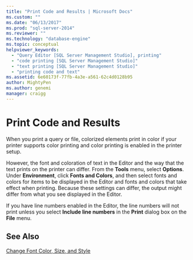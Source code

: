 ```yaml
---
title: "Print Code and Results | Microsoft Docs"
ms.custom: ""
ms.date: "06/13/2017"
ms.prod: "sql-server-2014"
ms.reviewer: ""
ms.technology: "database-engine"
ms.topic: conceptual
helpviewer_keywords: 
  - "Query Editor [SQL Server Management Studio], printing"
  - "code printing [SQL Server Management Studio]"
  - "text printing [SQL Server Management Studio]"
  - "printing code and text"
ms.assetid: 6e60173f-77fb-4a3e-a561-62c4d0128b95
author: MightyPen
ms.author: genemi
manager: craigg
---
```

# Print Code and Results
  When you print a query or file, colorized elements print in color if your printer supports color printing and color printing is enabled in the printer setup.  
  
 However, the font and coloration of text in the Editor and the way that the text prints on the printer can differ. From the **Tools** menu, select **Options**. Under **Environment**, click **Fonts and Colors**, and then select fonts and colors for items to be displayed in the Editor and fonts and colors that take effect when printing. Because these settings can differ, the output might differ from what you see displayed in the Editor.  
  
 If you have line numbers enabled in the Editor, the line numbers will not print unless you select **Include line numbers** in the **Print** dialog box on the **File** menu.  
  
## See Also  
 [Change Font Color, Size, and Style](change-font-color-size-and-style.md)  
  
  
